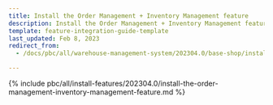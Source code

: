 ```yaml
---
title: Install the Order Management + Inventory Management feature
description: Install the Order Management + Inventory Management feature in your project
template: feature-integration-guide-template
last_updated: Feb 8, 2023
redirect_from:
  - /docs/pbc/all/warehouse-management-system/202304.0/base-shop/install-and-upgrade/install-features/install-the-order-management-inventory-management-feature.html

---
```


{% include pbc/all/install-features/202304.0/install-the-order-management-inventory-management-feature.md %} <!-- To edit, see /_includes/pbc/all/install-features/202304.0/install-the-order-management-inventory-management-feature.md -->